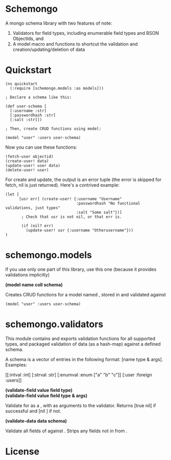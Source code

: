 Schemongo
=============

A mongo schema library with two features of note:

1. Validators for field types, including enumerable field types and BSON ObjectIds, and
2. A model macro and functions to shortcut the validation and creation/updating/deletion of data

Quickstart
===============

    (ns quickstart
      (:require [schemongo.models :as models]))

    ; Declare a schema like this:

    (def user-schema [
      [:username :str]
      [:passwordhash :str]
      [:salt :str]])

    ; Then, create CRUD functions using model:

    (model "user" :users user-schema)

Now you can use these functions:

    (fetch-user objectid)
    (create-user! data)
    (update-user! user data)
    (delete-user! user)

For create and update, the output is an error tuple (the error is skipped for fetch, nil is just returned).
Here's a contrived example:

    (let [
          [usr err] (create-user! {:username "Username"
                                   :passwordhash "No functional validations, just types"
                                   :salt "Some salt"})]
           ; Check that usr is not nil, or that err is.

           (if (nil? err)
             (update-user! usr {:username "Otherusername"}))
    )


schemongo.models
==================

If you use only one part of this library, use this one (because it provides validations implicitly)

**(model name coll schema)**

Creates CRUD functions for a model named <name>, stored in <coll> and validated against <schema>

    (model "user" :users user-schema)

schemongo.validators
=====================

This module contains and exports validation functions for all supported types, and
packaged validation of data (as a hash-map) against a defined schema.

A schema is a vector of entries in the following format: [name type & args]. Examples:

   [[:intval :int]
    [:strval :str]
    [:enumval :enum ["a" "b" "c"]]
    [:user :foreign :users]]

**(validate-field value field type)**  
**(validate-field value field type & args)**

Validate <value> for <field> as a <type>, with <args> as arguments to the validator.
Returns [true nil] if successful and [nil <error message>] if not.

**(validate-data data schema)**

Validate all fields of <data> against <schema>. Strips any fields not in <schema> from <data>.

License
========
